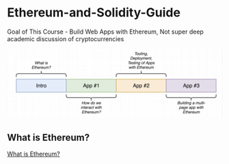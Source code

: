 # Ethereum-and-Solidity-Guide

Goal of This Course - Build Web Apps with Ethereum, Not super deep academic discussion of cryptocurrencies

![Alt text](https://raw.githubusercontent.com/Tyebile/Ethereum-and-Solidity-Guide/master/res/structrued.jpg)

## What is Ethereum?

[What is Ethereum?](https://raw.githubusercontent.com/Tyebile/Ethereum-and-Solidity-Guide/master/1.What%20is%20Ethereum%3F/1-Introduction.md "What is Ethereum?")